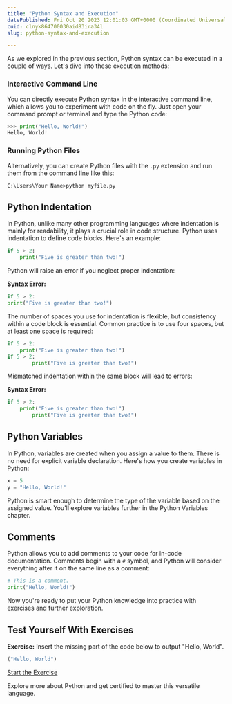 ```yaml
---
title: "Python Syntax and Execution"
datePublished: Fri Oct 20 2023 12:01:03 GMT+0000 (Coordinated Universal Time)
cuid: clnyk864700030aid83ira34l
slug: python-syntax-and-execution

---
```


As we explored in the previous section, Python syntax can be executed in a couple of ways. Let's dive into these execution methods:

### Interactive Command Line

You can directly execute Python syntax in the interactive command line, which allows you to experiment with code on the fly. Just open your command prompt or terminal and type the Python code:

```python
>>> print("Hello, World!")
Hello, World!
```

### Running Python Files

Alternatively, you can create Python files with the `.py` extension and run them from the command line like this:

```shell
C:\Users\Your Name>python myfile.py
```

## Python Indentation

In Python, unlike many other programming languages where indentation is mainly for readability, it plays a crucial role in code structure. Python uses indentation to define code blocks. Here's an example:

```python
if 5 > 2:
    print("Five is greater than two!")
```

Python will raise an error if you neglect proper indentation:

**Syntax Error:**

```python
if 5 > 2:
print("Five is greater than two!")
```

The number of spaces you use for indentation is flexible, but consistency within a code block is essential. Common practice is to use four spaces, but at least one space is required:

```python
if 5 > 2:
    print("Five is greater than two!") 
if 5 > 2:
        print("Five is greater than two!")
```

Mismatched indentation within the same block will lead to errors:

**Syntax Error:**

```python
if 5 > 2:
    print("Five is greater than two!")
        print("Five is greater than two!")
```

## Python Variables

In Python, variables are created when you assign a value to them. There is no need for explicit variable declaration. Here's how you create variables in Python:

```python
x = 5
y = "Hello, World!"
```

Python is smart enough to determine the type of the variable based on the assigned value. You'll explore variables further in the Python Variables chapter.

## Comments

Python allows you to add comments to your code for in-code documentation. Comments begin with a `#` symbol, and Python will consider everything after it on the same line as a comment:

```python
# This is a comment.
print("Hello, World!")
```

Now you're ready to put your Python knowledge into practice with exercises and further exploration.

## Test Yourself With Exercises

**Exercise:** Insert the missing part of the code below to output "Hello, World".

```python
("Hello, World")
```

[Start the Exercise](#)

Explore more about Python and get certified to master this versatile language.